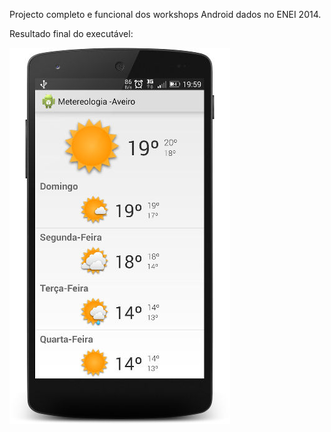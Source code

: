 Projecto completo e funcional dos workshops Android dados no ENEI 2014.

Resultado final do executável:


![alt text](resultado_final.jpg)
